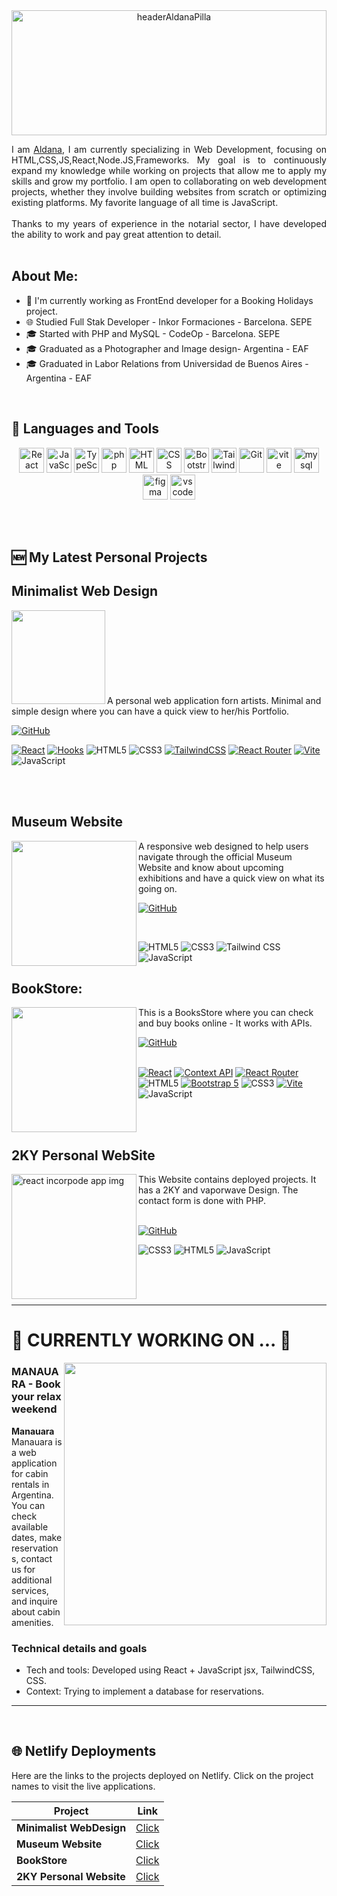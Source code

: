 <div align="center">
  <img src="https://i.postimg.cc/dtZXMK6Q/5142850.jpg" width="100%" 
       height="200" alt="headerAldanaPilla">

</div>

<p align="justify">
I am <a href="https://www.linkedin.com/in/aldana-pilla-b58783183/">Aldana</a>, I am currently specializing in Web Development, focusing on HTML,CSS,JS,React,Node.JS,Frameworks. My goal is to continuously expand my knowledge while working on projects that allow me to apply my skills and grow my portfolio.
I am open to collaborating on web development projects, whether they involve building websites from scratch or optimizing existing platforms. My favorite language of all time is JavaScript. <br> <br>
Thanks to my years of experience in the notarial sector, I have developed the ability to work and pay great attention to detail.
<br><br>

## About Me:

  - 💼 I'm currently working as FrontEnd developer for a Booking Holidays project.
  - 🌐 Studied Full Stak Developer - Inkor Formaciones - Barcelona. SEPE
  - 🎓 Started with PHP and MySQL - CodeOp - Barcelona. SEPE
  - 🎓 Graduated as a Photographer and Image design- Argentina - EAF
  - 🎓 Graduated in Labor Relations from Universidad de Buenos Aires - Argentina - EAF



<br>

## 🧰 Languages and Tools
<div align="center">
<a href="https://react.dev/" target="_blank" rel="noreferrer"><img src="https://skillicons.dev/icons?i=react&theme=dark" height="40px" alt="React" /></a>
<a href="https://ecma-international.org/" target="_blank" rel="noreferrer"><img src="https://skillicons.dev/icons?i=js&theme=dark" height="40px" alt="JavaScript" /></a>
<a href="https://www.typescriptlang.org/" target="_blank" rel="noreferrer"><img src="https://skillicons.dev/icons?i=ts&theme=dark" height="40px" alt="TypeScript" /></a>
<a href="https://www.php.net/" target="_blank" rel="noreferrer"><img src="https://skillicons.dev/icons?i=php&theme=light" height="40px" alt="php" /></a>
<a href="https://html.spec.whatwg.org/multipage/" target="_blank" rel="noreferrer"><img src="https://skillicons.dev/icons?i=html&theme=dark" height="40px" alt="HTML" /></a>
<a href="https://www.w3.org/Style/CSS/" target="_blank" rel="noreferrer"><img src="https://skillicons.dev/icons?i=css&theme=dark" height="40px" alt="CSS" /></a>
<a href="https://getbootstrap.com/" target="_blank" rel="noreferrer"><img src="https://skillicons.dev/icons?i=bootstrap&theme=light" height="40px" alt="Bootstrap"/></a>
<a href="https://tailwindcss.com/" target="_blank" rel="noreferrer"><img src="https://skillicons.dev/icons?i=tailwind&theme=light" height="40px" alt="Tailwind"/></a>
<a href="https://git-scm.com/" target="_blank" rel="noreferrer"><img src="https://skillicons.dev/icons?i=git&theme=dark" height="40px"  alt="Git" /></a>
<a href="https://vitejs.dev/" target="_blank" rel="noreferrer"><img src="https://skillicons.dev/icons?i=vite&theme=light" height="40px" alt="vite" /></a>
<a href="https://www.mysql.com/" target="_blank" rel="noreferrer"><img src="https://skillicons.dev/icons?i=mysql&theme=dark" height="40px" alt="mysql" /></a>
<a href="https://www.figma.com/" target="_blank" rel="noreferrer"><img src="https://skillicons.dev/icons?i=figma&theme=light" height="40px" alt="figma" /></a>
<a href="https://code.visualstudio.com/" target="_blank" rel="noreferrer"><img src="https://skillicons.dev/icons?i=vscode&theme=dark" height="40px" alt="vscode" /></a>
</div>

<br><br>

## 🆕 My Latest Personal Projects

## Minimalist Web Design


<a href='website-adp.netlify.app' target='_blank'>
  <img align='left' width='150px' src='https://i.postimg.cc/MTC25t06/Captura-de-pantalla-2025-08-21-a-las-10-39-21.png' alt='' />
</a> 
<br><br><br><br><br><br><br><br>
A personal web application forn artists. Minimal and simple design where you can have a quick view to her/his Portfolio.

[![GitHub](https://img.shields.io/badge/GitHub-Repo-black?logo=github)](https://github.com/aldanadp/Minimalist-Graphic-Designer-Website)




[![React](https://img.shields.io/badge/React-61DAFB?style=flat-square&logo=react&logoColor=black)](https://reactjs.org/)
[![Hooks](https://img.shields.io/badge/Custom%20Hooks-61DAFB?style=flat-square&logo=react&logoColor=black)](https://reactjs.org/docs/hooks-custom.html)
![HTML5](https://img.shields.io/badge/HTML5-E34F26?style=flat-square&logo=html5&logoColor=white)
![CSS3](https://img.shields.io/badge/CSS3-1572B6?style=flat-square&logo=css3&logoColor=white)
[![TailwindCSS](https://img.shields.io/badge/TailwindCSS-06B6D4?style=flat-square&logo=tailwindcss&logoColor=white)](https://tailwindcss.com/)
[![React Router](https://img.shields.io/badge/React%20Router-CA4245?style=flat-square&logo=react-router&logoColor=white)](https://reactrouter.com/)
[![Vite](https://img.shields.io/badge/Vite-646CFF?style=flat-square&logo=vite&logoColor=white)](https://vitejs.dev/)
![JavaScript](https://img.shields.io/badge/JavaScript-F7DF1E?style=flat-square&logo=javascript&logoColor=black)



<br><br>

## Museum Website


<a href='museum-adp.netlify.app' target='_blank'>
  <img align='left' width='200px' src='https://i.postimg.cc/RFfbSmfm/Captura-de-pantalla-2025-08-21-a-las-10-40-38.png' alt='' />
</a> 


A responsive web designed to help users navigate through the official Museum Website and know about upcoming exhibitions and have a quick view on what its going on.<br>

[![GitHub](https://img.shields.io/badge/GitHub-Repo-black?logo=github)](https://github.com/aldanadp/museum-website)

<br>

![HTML5](https://img.shields.io/badge/HTML5-E34F26?style=flat-square&logo=html5&logoColor=white)
![CSS3](https://img.shields.io/badge/CSS3-1572B6?style=flat-square&logo=css3&logoColor=white)
![Tailwind CSS](https://img.shields.io/badge/Tailwind%20CSS-38B2AC?style=flat-square&logo=tailwind-css&logoColor=white)
![JavaScript](https://img.shields.io/badge/JavaScript-F7DF1E?style=flat-square&logo=javascript&logoColor=black)






## BookStore:


<a href='bookstore-adp.netlify.app' target='_blank'>
  <img align='left' width='200px' src='https://i.postimg.cc/DyW48z01/Captura-de-pantalla-2025-08-21-a-las-10-46-40.png' alt='' />
</a> 



This is a BooksStore where you can check and buy books online - It works with APIs.        

[![GitHub](https://img.shields.io/badge/GitHub-Repo-black?logo=github)](https://github.com/aldanadp/bookstore-adp)         
<br>

[![React](https://img.shields.io/badge/React-61DAFB?style=flat-square&logo=react&logoColor=black)](https://reactjs.org/)
[![Context API](https://img.shields.io/badge/Context%20API-61DAFB?style=flat-square&logo=react&logoColor=black)](https://reactjs.org/docs/context.html)
[![React Router](https://img.shields.io/badge/React%20Router-CA4245?style=flat-square&logo=react-router&logoColor=white)](https://reactrouter.com/)
![HTML5](https://img.shields.io/badge/HTML5-E34F26?style=flat-square&logo=html5&logoColor=white)
[![Bootstrap 5](https://img.shields.io/badge/Bootstrap%205-7952B3?style=flat-square&logo=bootstrap&logoColor=white)](https://getbootstrap.com/)
![CSS3](https://img.shields.io/badge/CSS3-1572B6?style=flat-square&logo=css3&logoColor=white)
[![Vite](https://img.shields.io/badge/Vite-646CFF?style=flat-square&logo=vite&logoColor=white)](https://vitejs.dev/)
![JavaScript](https://img.shields.io/badge/JavaScript-F7DF1E?style=flat-square&logo=javascript&logoColor=black)


<br><br>

## 2KY Personal WebSite


<a href='aldana-pilla-portfolio.netlify.app' target='_blank'>
  <img align='left' width='200px' src='https://i.postimg.cc/4x94T7dF/Captura-de-pantalla-2025-08-21-a-las-10-19-33.png' alt='react incorpode app img' />
</a> 


This Website contains deployed projects. It has a 2KY and vaporwave Design. The contact form is done with PHP.               
<br>

[![GitHub](https://img.shields.io/badge/GitHub-Repo-black?logo=github)](https://github.com/aldanadp/personal-website-adp)
<br>

![CSS3](https://img.shields.io/badge/CSS3-1572B6?style=flat-square&logo=css3&logoColor=white)
![HTML5](https://img.shields.io/badge/HTML5-E34F26?style=flat-square&logo=html5&logoColor=white)
![JavaScript](https://img.shields.io/badge/JavaScript-F7DF1E?style=flat-square&logo=javascript&logoColor=black)


<br><br><br>




---

# 🚧 CURRENTLY WORKING ON ... 🚧

 <img align='right' src="https://i.postimg.cc/63JLWvtj/Captura-de-pantalla-2025-08-21-a-las-11-06-31.png" width="420" alt="">

<p align="justify">

### MANAUARA  - Book your relax weekend


**Manauara** Manauara is a web application for cabin rentals in Argentina. You can check available dates, make reservations, contact us for additional services, and inquire about cabin amenities.



### Technical details and goals

- Tech and tools: Developed using React + JavaScript jsx, TailwindCSS, CSS.
- Context: Trying to implement a database for reservations.



</p>



---

<br>

## 🌐 Netlify Deployments

Here are the links to the projects deployed on Netlify. Click on the project names to visit the live applications.

| Project                   | Link                                            |
|---------------------------|-------------------------------------------------|
| **Minimalist WebDesign**   | [Click](website-adp.netlify.app) |
| **Museum Website**     | [Click](museum-adp.netlify.app) |
| **BookStore**       | [Click](bookstore-adp.netlify.app) |
| **2KY Personal Website**       | [Click](aldana-pilla-portfolio.netlify.app) |

<br>


